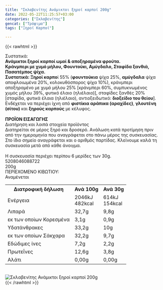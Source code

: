 ```yaml
---
title: "Σκλαβενίτης Ανάμικτοι ξηροί καρποί 200g"
date: 2022-05-22T11:25:57+03:00
categories: ["Σκλαβενίτης"]
gencat: ["Τρόφιμα"]
tags: ["Ξηροί Καρποί"]

---
```

{{< rawhtml >}}

<div class="sload465"><div class="product"><div id="sistatika">Συστατικά:</div><div class="alltext"><strong>Ανάμικτοι ξηροί καρποί ωμοί &amp; αποξηραμένα φρούτα.<br>Κράνμπερι με χυμό μήλου, Φουντούκι, Αμύγδαλο, Σταφίδα ξανθιά, Πασατέμπος ψίχα.</strong><br><strong>Συστατικά: Ξηροί καρπο</strong>ί 55% (<strong>φουντούκια</strong> ψίχα 25%, <strong>αμύγδαλα</strong> ψίχα αποφλοιωμένα 20%, κολοκυθόσπορος ψίχα 10%), κράνμπερι αποξηραμένο με χυμό μήλου 25% [κράνμπερι 60%, συμπυκνωμένος χυμός μήλου 39%, φυτικό έλαιο (ηλιέλαιο)], σταφίδες ξανθές 20% [σταφίδα, φυτικά έλαια (ηλιέλαιο), αντιοξειδωτικό: <strong>διοξείδιο του θείου</strong>].<br>Ενδέχεται να περιέχει ίχνη από <strong>φιστίκια αράπικα (αραχίδες)</strong>, <strong>γλουτένη (σίτου)</strong> και <strong>ξηρούς καρπούς</strong> με κέλυφος.<br><br><strong>ΠΡΟΪΟΝ ΕΙΣΑΓΩΓΗΣ</strong></div><div id="loipa">Διατήρηση και λοιπά στοιχεία προϊόντος</div><div class="alltext">Διατηρείται σε μέρος ξηρό και δροσερό. Aνάλωση κατά προτίμηση πριν από την ημερομηνία που αναγράφεται στο πάνω μέρος της συσκευασίας. Στο ίδιο σημείο αναγράφεται και ο αριθμός παρτίδας. Κλείνουμε καλά τη συσκευασία μετά από κάθε άνοιγμα.<br><br>Η συσκευασία περιέχει περίπου 6 μερίδες των 30g.</div><div id="barcode"><div id="barimage1"></div><span id="bartext">5208046088722</span></div><div id="varos"><div id="varosimage1"></div><span id="varostext">200g</span></div><div id="kivotio">ΠΕΡΙΕΧΟΜΕΝΟ ΚΙΒΩΤΙΟΥ:<br>Αναμένεται</div><div class="tabout"><table id="diatable"><tbody><tr><th>Διατροφική δήλωση</th><th>Ανά 100g</th><th>Ανά 30g</th></tr><tr><td class="texr2">Ενέργεια</td><td class="texr">2046kJ<br>482kcal</td><td class="texr">614kJ<br>154kcal</td></tr><tr><td class="texr2">Λιπαρά</td><td class="texr">32,7g</td><td class="texr">9,8g</td></tr><tr><td class="gray">εκ των οποίων Κορεσµένα</td><td class="gray2">3,1g</td><td class="gray2">0,9g</td></tr><tr><td class="texr2">Yδατάνθρακες</td><td class="texr">33,2g</td><td class="texr">10g</td></tr><tr><td class="gray">εκ των οποίων Σάκχαρα</td><td class="gray2">32,2g</td><td class="gray2">9,7g</td></tr><tr><td class="texr2">Eδώδιμες ίνες</td><td class="texr">7,2g</td><td class="texr">2,2g</td></tr><tr><td class="texr2">Πρωτεΐνες</td><td class="texr">12,6g</td><td class="texr">3,8g</td></tr><tr><td class="texr2">Αλάτι</td><td class="texr">0,00g</td><td class="texr">0,00g</td></tr></tbody></table></div><br><div class="pimg"><img title="Σκλαβενίτης Ανάμικτοι ξηροί καρποί 200g" src="/media/images/sklavenitis-anamiktoi-karpoi-wmoi-200g.jpg" alt="Σκλαβενίτης Ανάμικτοι ξηροί καρποί 200g"></div></div></div>
{{< /rawhtml >}}


